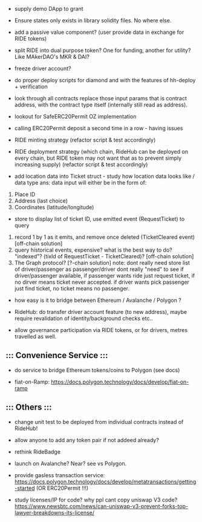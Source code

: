 - supply demo DApp to grant

- Ensure states only exists in library solidity files. No where else.

- add a passive value component? (user provide data in exchange for RIDE tokens)

- split RIDE into dual purpose token? One for funding, another for utility? Like MAkerDAO's MKR & DAI?

- freeze driver account?

- do proper deploy scripts for diamond and with the features of hh-deploy + verification

- look through all contracts replace those input params that is contract address, with the contract type itself (internally still read as address).

- lookout for SafeERC20Permit OZ implementation

- calling ERC20Permit deposit a second time in a row - having issues

- RIDE minting strategy (refactor script & test accordingly)

- RIDE deployment strategy (which chain, RideHub can be deployed on every chain, but RIDE token may not want that as to prevent simply increasing supply) (refactor script & test accordingly)

- add location data into Ticket struct - study how location data looks like / data type
ans: data input will either be in the form of:
1. Place ID
2. Address (last choice)
3. Coordinates (latitude/longitude)

- store to display list of ticket ID, use emitted event (RequestTicket) to query 
1. record 1 by 1 as it emits, and remove once deleted (TicketCleared event) [off-chain solution]
2. query historical events, expensive? what is the best way to do? "indexed"? (tixId of RequestTicket - TicketCleared)? [off-chain solution]
3. The Graph protocol? [?-chain solution]
note: dont really need store list of driver/passenger as passenger/driver dont really "need" to see if driver/passenger available, if passenger wants ride just request ticket, if no dirver means ticket never accepted. if driver wants pick passenger just find ticket, no ticket means no passenger.

- how easy is it to bridge between Ethereum / Avalanche / Polygon ?

- RideHub: do transfer driver account feature (to new address), maybe require revalidation of identity/background checks etc..
- allow governance participation via RIDE tokens, or for drivers, metres travelled as well.

## ::: Convenience Service :::

- do service to bridge Ethereum tokens/coins to Polygon (see docs)

- fiat-on-Ramp: https://docs.polygon.technology/docs/develop/fiat-on-ramp

## ::: Others :::

- change unit test to be deployed from individual contracts instead of RideHub!

- allow anyone to add any token pair if not addeed already?

- rethink RideBadge

- launch on Avalanche? Near? see vs Polygon.

- provide gasless transaction service: https://docs.polygon.technology/docs/develop/metatransactions/getting-started (OR ERC20Permit !!!)

- study licenses/IP for code? why ppl cant copy uniswap V3 code? https://www.newsbtc.com/news/can-uniswap-v3-prevent-forks-top-lawyer-breakdowns-its-license/
